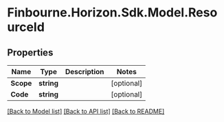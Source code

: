 # Finbourne.Horizon.Sdk.Model.ResourceId

## Properties

Name | Type | Description | Notes
------------ | ------------- | ------------- | -------------
**Scope** | **string** |  | [optional] 
**Code** | **string** |  | [optional] 

[[Back to Model list]](../README.md#documentation-for-models) [[Back to API list]](../README.md#documentation-for-api-endpoints) [[Back to README]](../README.md)

